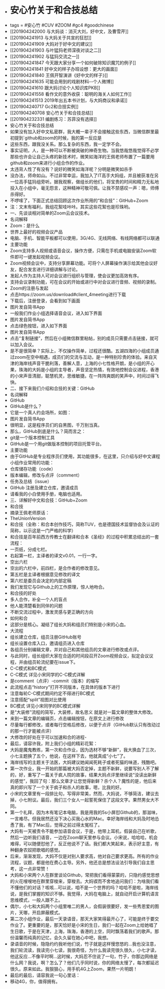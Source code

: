 - # 安心竹关于和合技总结
- tags = #安心竹 #CUV  #ZOOM #gc4 #goodchinese
- [[201904242000 与大妈谈：消灭大刘，好中文，及曹雪芹]]
- [[201904241913  与大妈关于共宣的狂怼]]
- [[201904241909 大妈对于好中文的建议]]
- [[201904241903 与叶猛犸老师深夜对谈之二]]
- [[201904241902 与猛犸交流之一]]
- [[201904241847 今天跟大家分享一个如何破除知识魔咒的例子]]
- [[201904241841 好中文的样子办班设想：更大的画面]]
- [[201904241840 王佩开智演讲《好中文的样子》]]
- [[201904241635 可能会用到的戏剧材料--个人微博]]
- [[201904241610 跟大妈讨论个人知识库PKB]]
- [[201904241558 看作文的意外收获：聪明的海关人如何工作]]
- [[201904241513 2019年出五本书计划，与大妈商议和承诺]]
- [[201904240717 Gc2和合技实例]]
- [[201904240708 安心竹关于和合技总结]]
- [[201904232331 编剧练习：苏菲没有选择]]
- 安心竹关于和合技总结
- 如果没有加入好中文私密群，我大概一辈子不会接触这些东西，当微信群里最初提到`github和zoom的时候，我的第一反应是
- 这些东西，跟我没关系。那么复杂的东西，我一定学不会。
- 事实证明，人，是一种可以不断被突破的神奇生物。当我悠哉悠哉觉得不必学那些也许会让自己头疼的新技术时，微笑如海洋的王佩老师布置了一篇要用github和zoom来进行小组合作的作业。
- 太违背人性了有没有？说好的微笑如海洋呢？分明是微笑如杀手
- 没办法，师命如山。不过非常幸运，我加入了IT高手大妈组，并且被获准在另一位高手猛犸组旁听。据我观察，做组长的他们，将宝贵的时间和精力无私地投入在小组中，毫无怨言，这种精神可敬可佩。让我不禁感叹一声：嗯，师傅杀得好。
- 不啰嗦了，下面正式总结回顾这次作业所用的“和合技”：GitHub+Zoom
- 注：文末有福利，我组花絮哇咔咔。其实这些花絮也是珍珠哟。
- 一、先谈谈相对简单的Zoom云会议技术。
- 名词解释
- Zoom：是什么
- 世界上最好的视频会议产品
- 电脑、手机、智能平板都可以使用，3G/4G、无线网络、有线网络都可以联通
- 主要功能
- Zoom支持多人视频或语音会议，操作方便，只需在手机或电脑安装Zoom软件即可一键发起视频会议。
- Zoom视频会议中，支持分享屏幕功能。可将个人屏幕操作演示给其他会议好友，配合发言进行详细讲解与讨论。
- 发起人作为主持人可对会议进行组织与管理，使会议更加高效有序。
- 支持会议录制功能，可在会议的开始或进行中对会议进行音频、视频的录制。
- Zoom的注册与发起
- 点击https://zoom.us/download#client_4meeting进行下载
- 下载后，注册登录，会看到如下画面
- 图片发自简书App
- 一般我们作业小组选择语音会议，进入如下界面
- 图片发自简书App
- 点击绿色按钮，进入如下界面
- 图片发自简书App
- 点击“复制链接”，然后在小组微信群里粘帖，别的成员只需要点击链接，就可以加入会议。
- 是不是很简单？实际上，不仅操作简单，过程还很酷。五湖四海的小组成员通过zoom在空中相遇，成员们的交流与互动，是一种特别珍贵的体验。来自天津的海岸线声音干脆利落，善解人意，上海的小七性格开朗，是小组的开心果，珠海的大妈是小组的主导者，声音坚定热情，有效地控制会议进程，香港的小宋声音清甜，聪慧机灵，思维敏捷。在一阵阵爽朗的笑声中，时间过得飞快。
- 二、接下来我们介绍和合技的关键：GitHub
- 名词解释
- GitHub
- GitHub是什么？
- 它是一个真人约会场所，如图：
- 图片发自简书App
- 很明显，这是程序员们的自黑图，千万别当真。
- 那么，GitHub到底是什么？简而言之：
- git是一个版本控制工具
- GitHub是一个用git做版本控制的项目托管平台。
- 主要功能
- 由于GitHub是专业程序员们使用，其功能很多，在这里，只介绍与好中文课程小组作业常用的功能：
- 仓库储存功能（code）
- 版本编辑，修改与点评（comment）
- 任务及总结（issue）
- GitHub 注册及建立仓库，邀请成员
- 请看我的小白使用手册，电脑也适用。
- 三、详解好中文和合技：GitHub+Zoom
- 和合技
- 摘录王佩老师原话：
- TheUnionVersion
- 和合技（全称：和合本创作技巧，简称TUV，也是德国技术监督协会及认证的简称，以示这是一门严格的科学）
- 和合技是百年前西方传教士在翻译和合本《圣经》的过程中积累总结出的一套流程：
- 一页纸，分成七栏。
- 右起第一栏，主译者的译文v0.01，一行一字。
- 空出六栏
- 空出的六栏中，前四栏，是合作者的修改意见。
- 第五栏是主译者根据意见修改的译文
- 第六栏是委员会决定的内部定稿
- 我们发现它与Github上的工作原理，惊人地吻合。
- 和合技的好处
- 多人合作，补全一个人的盲点
- 他人能清楚看到同伴的问题
- 不断交流过程中，激发灵感与更正确的方向
- 如何和合
- 这部分是核心。凝结了组长大妈和组员们特别是小宋的心血。
- 大流程
- 组长建立仓库，组员注册GitHub账号
- 组长设置仓库入口，邀请组员进入仓库
- 各组员分别编辑文章，并对自己和其他组员的文章进行修改或点评。
- 与此同时，组长组织大家在合适的时间段召开Zoom视频会议，拟定会议议程，并由组员轮流纪要在issue下。
- C-C模式和BC模式
- C-C模式 详见小宋同学的C-C模式详解
- 是comment（点评）-commit（版本）的缩写
- 此流程点击“history”打开不同版本，在具体的版本下进行
- 注意每轮C-C模式期间约定不得进行BC模式
- 注意搭配“split”视图对比使用
- BC模式 详见小宋同学的BC模式详解
- 是“大装修”流程的简写，大装修，故名思义 就是对一篇文章的整体大修改。
- 来到一篇文章的编辑页，点击编辑按钮，在原文上进行修改
- 尽量每行都修改，或者每行空格后修改，以便于点评（GitHub默认只有改动过的那一行才能被点评）
- 大修改的好处在于可以加速和合的进程-
- 最后，请容许我，附上我们小组的精彩花絮：
- 大妈是魔鬼教练，第一次和合作业，因为选材不够“新鲜”，我大换血了三次，小七主题换了五个，他说，在这样下去，他就真成“小七”了。
- 海岸线写的主题关于法医，大妈建议她闻闻死耗子或者死猫的味道，残酷吧。
- 第一次作业，我一开始的那篇被大妈否定掉，主题不新鲜，说要写别人不了解的，好，重写了一篇关于疯人院的故事，结果大妈点评里继续说“没读出新鲜的感觉”，我回了句：那么文章才让您觉得新鲜？杀个人？魔性的是，他后来真的即兴写了一个关于疯子和杀人的故事，嗯，比我的好。
- 小宋的文章里有一段排比句，写得非常美，然而，大妈说，不够简洁，建议去掉，小七附议。最后，我们三个女人一起誓死保住了这段文字。果然男女大不同。
- 第一个礼拜，因为木有笔记本电脑，我是用我的5s小屏怼Github的，那滋味，一言难尽。但我居然还没下决心买我心水的Mac。幸好海岸线和大妈及时地怂恿了我，有了Mac后，觉得之前过得太冤枉了。
- 大妈有一天被责令不能参加语音会议，于是，他带上耳机，假装自己在听歌，然后一边听我们语音，一边在Zoom聊天里参与会议。小宋说，哈哈哈，机会难得，可以随便怼他了，反正他说不了话。我们都大笑起来，表示好主意，有种翻身农奴把歌唱的感觉。
- 后来，渐渐发现，大妈不仅是对别人要求高，他对自己要求更高。所有的作业流程，议题，都是他在费心主导。另外，他还总是想法设法引导我们自主思考，这一点非常赞！
- 大妈和小宋两个人在群里谈论Github，常把我们看得蒙蒙的，只隐约感觉思想的火花嗖嗖地在群里穿梭来，穿梭去。大妈锲而不舍地追问我们：为啥我们看不懂他们的对话？咳咳…可以说，咱不是一个世界的吗？哈哈不是啦，海岸线说，是我们掌握的知识不够。我觉得，大妈在电脑上，就自动开启计算机语言思维模式，一般人跟不上。
- 偶尔，小七和大妈两个小组里唯二的男人，会假装很要好，发一些秀恩爱的图片，天哪，开启屏蔽模式。
- 第二次小组作业，最后一天录语音，那天大家笑得最开心了，可能是终于要交作业了。更重要的是，那天恰好是小宋的生日，我们一起在Zoom上给她唱了生日歌，于是在天津，上海，珠海，香港的上空，同时飘荡着我们的歌声。那份温馨而纯真的记忆，会久久留在她心中吧，我想。
- 录语音的时候，隐隐约约我听他们说，竹子就是这样慢悠悠的…我也没注意，我们轮流读，我读完小七读，我很奇怪，为什么我读完很久很久，小七才读，他这反应…不像平时啊…这时候，大妈忍不住说了一句，竹子，你那边网络是什么网？我说，啊？怎么了？他们几乎同时说，你的网络太慢了，每次都延迟很久。原来如此。我狠狠心，用手机4G上Zoom，果然一片明朗！
- 最后的最后，请容我说一句心里话：
- 移动4G，你，值得拥有。
